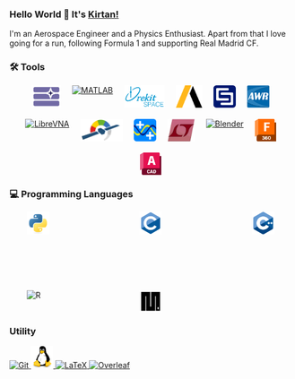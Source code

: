 
### Hello World 👋 It's [Kirtan!](https://kirtan2605.github.io/)
<!--
<br/>
<a href="https://www.linkedin.com/in/kirtan2605/">
<img align="left" alt="Kirtan Patel" width="22px" src="https://cdn.jsdelivr.net/npm/simple-icons@v3/icons/linkedin.svg" />
</a>
<br /> -->
I'm an Aerospace Engineer and a Physics Enthusiast. Apart from that I love going for a run, following Formula 1 and supporting Real Madrid CF.

### 🛠️ Tools

<div style="display: flex; gap: 20px; flex-wrap: wrap; justify-content: center; align-items: center;">
  <!-- ARCADIA-Capella -->
  <a href="https://www.eclipse.org/capella/" target="_blank">
    <img src="https://github.com/kirtan2605/kirtan2605/blob/master/images/tools/arcadia-capella.png" alt="ARCADIA-Capella" height="40" style="display: block;"/>
  </a>
  <!-- MATLAB -->
  <a href="https://www.mathworks.com/products/matlab.html" target="_blank">
    <img src="https://upload.wikimedia.org/wikipedia/commons/2/21/Matlab_Logo.png" alt="MATLAB" height="40" style="display: block;"/>
  </a>
  <!-- Orekit -->
  <a href="https://www.orekit.org/" target="_blank">
    <img src="https://github.com/kirtan2605/kirtan2605/blob/master/images/tools/orekit-space.png" alt="Orekit" height="40" style="display: block;"/>
  </a>
  <!-- ANSYS HFSS -->
  <a href="https://www.ansys.com/products/electronics/ansys-hfss" target="_blank">
    <img src="https://github.com/kirtan2605/kirtan2605/blob/master/images/tools/ansys-a.png" alt="ANSYS HFSS" height="40" style="display: block;"/>
  </a>
  <!-- CST Microwave Studio -->
  <a href="https://www.3ds.com/products-services/simulia/products/cst-studio-suite/" target="_blank">
    <img src="https://github.com/kirtan2605/kirtan2605/blob/master/images/tools/cst.png" alt="CST Microwave Studio" height="40" style="display: block;"/>
  </a>
  
  <!-- AWR Microwave Office -->
  <a href="https://www.cadence.com/" target="_blank">
    <img src="https://github.com/kirtan2605/kirtan2605/blob/master/images/tools/awr.png" alt="AWR Microwave Office" height="40" style="display: block;"/>
  </a>
  <!-- LibreVNA -->
  <a href="https://github.com/jankae/LibreVNA" target="_blank">
    <img src="https://upload.wikimedia.org/wikipedia/commons/d/db/Github_icon.svg" alt="LibreVNA" height="40" style="display: block;"/>
  </a>
  <!-- Thermica -->
  <a href="https://www.ariane.group/en/thermica/" target="_blank">
    <img src="https://github.com/kirtan2605/kirtan2605/blob/master/images/tools/systema.png" alt="Thermica" height="40" style="display: block;"/>
  </a>
  <!-- SDR++ -->
  <a href="https://github.com/AlexandreRouma/SDRPlusPlus" target="_blank">
    <img src="https://github.com/kirtan2605/kirtan2605/blob/master/images/tools/sdrpp.png" alt="SDR++" height="40" style="display: block;"/>
  </a>
  <!-- LTSpice -->
  <a href="https://www.analog.com/en/design-center/design-tools-and-calculators/ltspice-simulator.html" target="_blank">
    <img src="https://github.com/kirtan2605/kirtan2605/blob/master/images/tools/ltspice.png" alt="LTSpice" height="40" style="display: block;"/>
  </a>
  <!-- Blender -->
  <a href="https://www.blender.org/" target="_blank">
    <img src="https://upload.wikimedia.org/wikipedia/commons/0/0c/Blender_logo_no_text.svg" alt="Blender" height="40" style="display: block;"/>
  </a>
  <!-- Fusion 360 -->
  <a href="https://www.autodesk.com/products/fusion-360/overview" target="_blank">
    <img src="https://github.com/kirtan2605/kirtan2605/blob/master/images/tools/fusion360.png" alt="Fusion 360" height="40" style="display: block;"/>
  </a>
  <!-- AutoCAD -->
  <a href="https://www.autodesk.com/products/autocad/overview" target="_blank">
    <img src="https://github.com/kirtan2605/kirtan2605/blob/master/images/tools/autocad.png" alt="AutoCAD" height="40" style="display: block;"/>
  </a>
</div>




### 💻 Programming Languages

<div style="display: grid; grid-template-columns: repeat(auto-fit, minmax(100px, 1fr)); gap: 100px; justify-items: center; align-items: center;">
  <a href="https://www.python.org" target="_blank" style="text-decoration: none; display: flex; justify-content: center; align-items: center;">
    <img src="https://raw.githubusercontent.com/devicons/devicon/master/icons/python/python-original.svg" alt="Python" width="40" height="40" style="display: block;"/>
  </a>
  <a href="https://www.cprogramming.com/" target="_blank" style="text-decoration: none; display: flex; justify-content: center; align-items: center;">
    <img src="https://raw.githubusercontent.com/devicons/devicon/master/icons/c/c-original.svg" alt="C" width="40" height="40" style="display: block;"/>
  </a>
  <a href="https://www.w3schools.com/cpp/" target="_blank" style="text-decoration: none; display: flex; justify-content: center; align-items: center;">
    <img src="https://raw.githubusercontent.com/devicons/devicon/master/icons/cplusplus/cplusplus-original.svg" alt="C++" width="40" height="40" style="display: block;"/>
  </a>
  <a href="https://www.r-project.org/" target="_blank" style="text-decoration: none; display: flex; justify-content: center; align-items: center;">
    <img src="https://upload.wikimedia.org/wikipedia/commons/1/1b/R_logo.svg" alt="R" width="40" height="40" style="display: block;"/>
  </a>
  <a href="https://micropython.org/" target="_blank" style="text-decoration: none; display: flex; justify-content: center; align-items: center;">
    <img src="https://github.com/kirtan2605/kirtan2605/blob/master/images/programming-languages/micropython-with-background-modified.png" alt="MicroPython" width="40" height="40" style="display: block;"/>
  </a>
</div>



  ### Utility
  <a href="https://git-scm.com/" target="_blank">
    <img src="https://www.vectorlogo.zone/logos/git-scm/git-scm-icon.svg" alt="Git" width="40" height="40"/>
  </a>
  <a href="https://www.linux.org/" target="_blank">
    <img src="https://raw.githubusercontent.com/devicons/devicon/master/icons/linux/linux-original.svg" alt="Linux" width="40" height="40"/>
  </a>
    <a href="https://www.latex-project.org/" target="_blank">
    <img src="https://upload.wikimedia.org/wikipedia/commons/9/92/LaTeX_logo.svg" alt="LaTeX" width="40" height="40"/>
  </a>
  <!-- Overleaf -->
  <a href="https://www.overleaf.com/" target="_blank">
    <img src="https://upload.wikimedia.org/wikipedia/commons/4/45/Overleaf_Logo.svg" alt="Overleaf" width="40" height="40"/>
  </a>
</div>

<!--
![Top Langs](https://github-readme-stats.vercel.app/api/top-langs/?username=kirtan2605&layout=compact)
-->


<!--
![Github Stats](https://github-readme-stats.vercel.app/api?username=kirtan2605&show_icons=true&hide_border=true)
-->

